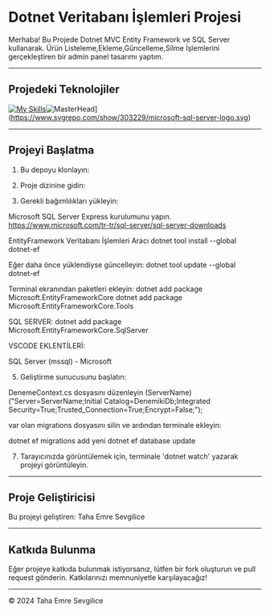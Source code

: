  
# Dotnet Veritabanı İşlemleri Projesi

Merhaba! Bu Projede Dotnet MVC Entity Framework ve SQL Server kullanarak. Ürün Listeleme,Ekleme,Güncelleme,Silme İşlemlerini gerçekleştiren bir admin panel tasarımı yaptım.

---

## Projedeki Teknolojiler
[![My Skills](https://skillicons.dev/icons?i=bootstrap,html,css,js,cs,dotnet)](https://skillicons.dev)![MasterHead](https://www.svgrepo.com/show/303229/microsoft-sql-server-logo.svg)](https://www.svgrepo.com/show/303229/microsoft-sql-server-logo.svg)

---

## Projeyi Başlatma

1. Bu depoyu klonlayın:


2. Proje dizinine gidin:


3. Gerekli bağımlılıkları yükleyin:
   
Microsoft SQL Server Express kurulumunu yapın. 
https://www.microsoft.com/tr-tr/sql-server/sql-server-downloads

EntityFramework Veritabanı İşlemleri Aracı
dotnet tool install --global dotnet-ef

Eğer daha önce yüklendiyse güncelleyin:
dotnet tool update --global dotnet-ef

Terminal ekranından paketleri ekleyin:
dotnet add package Microsoft.EntityFrameworkCore
dotnet add package Microsoft.EntityFrameworkCore.Tools

SQL SERVER:
dotnet add package Microsoft.EntityFrameworkCore.SqlServer

VSCODE EKLENTİLERİ:

SQL Server (mssql) - Microsoft

5. Geliştirme sunucusunu başlatın:

 DenemeContext.cs dosyasını düzenleyin (ServerName) ("Server=ServerName;Initial Catalog=DenemikiDb;Integrated Security=True;Trusted_Connection=True;Encrypt=False;");

var olan migrations dosyasını silin ve ardından terminale ekleyin:

dotnet ef migrations add yeni
dotnet ef database update



7. Tarayıcınızda görüntülemek için, terminale 'dotnet watch' yazarak projeyi görüntüleyin.

---

## Proje Geliştiricisi

Bu projeyi geliştiren: Taha Emre Sevgilice

---

## Katkıda Bulunma

Eğer projeye katkıda bulunmak istiyorsanız, lütfen bir fork oluşturun ve pull request gönderin. Katkılarınızı memnuniyetle karşılayacağız!

---

© 2024 Taha Emre Sevgilice


